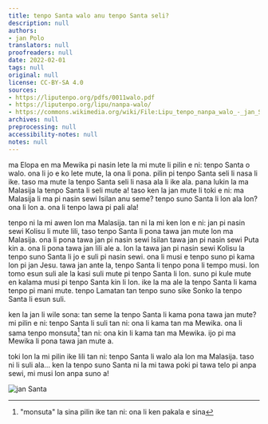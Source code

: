 ```yaml
---
title: tenpo Santa walo anu tenpo Santa seli?
description: null
authors:
- jan Polo
translators: null
proofreaders: null
date: 2022-02-01
tags: null
original: null
license: CC-BY-SA 4.0
sources:
- https://liputenpo.org/pdfs/0011walo.pdf
- https://liputenpo.org/lipu/nanpa-walo/
- https://commons.wikimedia.org/wiki/File:Lipu_tenpo_nanpa_walo_-_jan_Santa.png
archives: null
preprocessing: null
accessibility-notes: null
notes: null
---
```


ma Elopa en ma Mewika pi nasin lete la mi mute li pilin e ni: tenpo Santa o walo. ona li jo e ko lete mute, la ona li pona. pilin pi tenpo Santa seli li nasa li ike. taso ma mute la tenpo Santa seli li nasa ala li ike ala. pana lukin la ma Malasija la tenpo Santa li seli mute a! taso ken la jan mute li toki e ni: ma Malasija li ma pi nasin sewi Isilan anu seme? tenpo suno Santa li lon ala lon? ona li lon a. ona li tenpo lawa pi pali ala!

tenpo ni la mi awen lon ma Malasija. tan ni la mi ken lon e ni: jan pi nasin sewi Kolisu li mute lili, taso tenpo Santa li pona tawa jan mute lon ma Malasija. ona li pona tawa jan pi nasin sewi Isilan tawa jan pi nasin sewi Puta kin a. ona li pona tawa jan lili ale a. lon la tawa jan pi nasin sewi Kolisu la tenpo suno Santa li jo e suli pi nasin sewi. ona li musi e tenpo suno pi kama lon pi jan Jesu. tawa jan ante la, tenpo Santa li tenpo pona li tempo musi. lon tomo esun suli ale la kasi suli mute pi tenpo Santa li lon. suno pi kule mute en kalama musi pi tenpo Santa kin li lon. ike la ma ale la tenpo Santa li kama tenpo pi mani mute. tenpo Lamatan tan tenpo suno sike Sonko la tenpo Santa li esun suli.

ken la jan li wile sona: tan seme la tenpo Santa li kama pona tawa jan mute? mi pilin e ni: tenpo Santa li suli tan ni: ona li kama tan ma Mewika. ona li sama tenpo monsuta[^1] tan ni: ona kin li kama tan ma Mewika. ijo pi ma Mewika li pona tawa jan mute a.

toki lon la mi pilin ike lili tan ni: tenpo Santa li walo ala lon ma Malasija. taso ni li suli ala… ken la tenpo suno Santa ni la mi tawa poki pi tawa telo pi anpa sewi, mi musi lon anpa suno a!

![jan Santa](https://upload.wikimedia.org/wikipedia/commons/7/7e/Lipu_tenpo_nanpa_walo_-_jan_Santa.png)

[^1]: "monsuta" la sina pilin ike tan ni: ona li ken pakala e sina